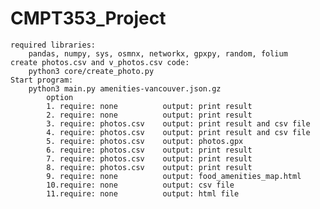 # CMPT353_Project
    required libraries:
        pandas, numpy, sys, osmnx, networkx, gpxpy, random, folium
    create photos.csv and v_photos.csv code:
        python3 core/create_photo.py
    Start program:
        python3 main.py amenities-vancouver.json.gz
            option 
            1. require: none          output: print result
            2. require: none          output: print result
            3. require: photos.csv    output: print result and csv file
            4. require: photos.csv    output: print result and csv file
            5. require: photos.csv    output: photos.gpx
            6. require: photos.csv    output: print result
            7. require: photos.csv    output: print result
            8. require: photos.csv    output: print result
            9. require: none          output: food_amenities_map.html
            10.require: none          output: csv file
            11.require: none          output: html file
